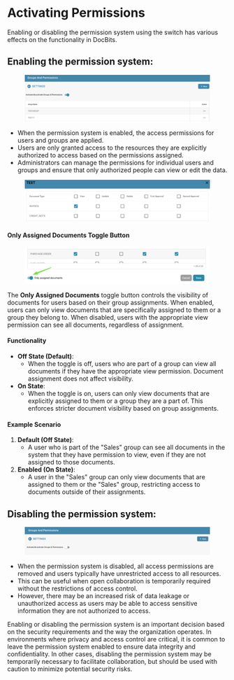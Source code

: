 # Activating Permissions

Enabling or disabling the permission system using the switch has various effects on the functionality in DocBits.

## **Enabling the permission system:**

<figure><img src="../../../../../.gitbook/assets/activation-permissions1.png" alt=""><figcaption></figcaption></figure>

* When the permission system is enabled, the access permissions for users and groups are applied.
* Users are only granted access to the resources they are explicitly authorized to access based on the permissions assigned.
* Administrators can manage the permissions for individual users and groups and ensure that only authorized people can view or edit the data.

<figure><img src="../../../../../.gitbook/assets/activation-permissions2.png" alt=""><figcaption></figcaption></figure>

#### Only Assigned Documents Toggle Button

<figure><img src="../../../../../.gitbook/assets/image (346).png" alt=""><figcaption></figcaption></figure>

The **Only Assigned Documents** toggle button controls the visibility of documents for users based on their group assignments. When enabled, users can only view documents that are specifically assigned to them or a group they belong to. When disabled, users with the appropriate view permission can see all documents, regardless of assignment.

#### Functionality

* **Off State (Default)**:
  * When the toggle is off, users who are part of a group can view all documents if they have the appropriate view permission. Document assignment does not affect visibility.
* **On State**:
  * When the toggle is on, users can only view documents that are explicitly assigned to them or a group they are a part of. This enforces stricter document visibility based on group assignments.

#### Example Scenario

1. **Default (Off State)**:
   * A user who is part of the "Sales" group can see all documents in the system that they have permission to view, even if they are not assigned to those documents.
2. **Enabled (On State)**:
   * A user in the "Sales" group can only view documents that are assigned to them or the "Sales" group, restricting access to documents outside of their assignments.

## Disabling the permission system:

<figure><img src="../../../../../.gitbook/assets/activation-permissions3.png" alt=""><figcaption></figcaption></figure>

* When the permission system is disabled, all access permissions are removed and users typically have unrestricted access to all resources.
* This can be useful when open collaboration is temporarily required without the restrictions of access control.
* However, there may be an increased risk of data leakage or unauthorized access as users may be able to access sensitive information they are not authorized to access.

Enabling or disabling the permission system is an important decision based on the security requirements and the way the organization operates. In environments where privacy and access control are critical, it is common to leave the permission system enabled to ensure data integrity and confidentiality. In other cases, disabling the permission system may be temporarily necessary to facilitate collaboration, but should be used with caution to minimize potential security risks.
